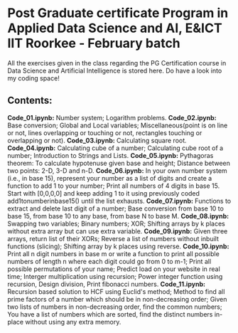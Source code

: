 # Post Graduate certificate Program in Applied Data Science and AI, E&ICT IIT Roorkee - February batch
All the exercises given in the class regarding the PG Certification course in Data Science and Artificial Intelligence is stored here. Do have a look into my coding space!
## Contents:
**Code_01.ipynb:** Number system; Logarithm problems.
**Code_02.ipynb:** Base conversion; Global and Local variables; Miscellaneous(point is on line or not, lines overlapping or touching or not, rectangles touching or overlapping or not).
**Code_03.ipynb:** Calculating square root.
**Code_04.ipynb:** Calculating cube of a number; Calculating cube root of a number; Introduction to Strings and Lists.
**Code_05.ipynb:** Pythagoras theorem: To calculate hypotenuse given base and height; Distance between two points: 2-D, 3-D and n-D.
**Code_06.ipynb:** In your own number system (i.e., in base 15), represent your number as a list of digits and create a function to add 1 to your number; Print all numbers of 4 digits in base 15. Start with [0,0,0,0] and keep adding 1 to it using previously coded add1tonumberinbase15() until the list exhausts.
**Code_07.ipynb:** Functions to extract and delete last digit of a number; Base conversion from base 10 to base 15, from base 10 to any base, from base N to base M.
**Code_08.ipynb:** Swapping two variables; Binary numbers; XOR; Shifting arrays by k places without extra array but can use extra variable.
**Code_09.ipynb:** Given three arrays, return list of their XORs; Reverse a list of numbers without inbuilt functions (slicing); Shifting array by k places using reverse.
**Code_10.ipynb:** Print all n digit numbers in base m or write a function to print all possible numbers of length n where each digit could go from 0 to m-1; Print all possible permutations of your name; Predict load on your website in real time; Interger multiplication using recursion; Power integer function using recursion, Design division, Print fibonacci numbers.
**Code_11.ipynb:** Recursion based solution to HCF using Euclid's method; Method to find all prime factors of a number which should be in non-decreasing order; Given two lists of numbers in non-decreasing order, find the common numbers; You have a list of numbers which are sorted, find the distinct numbers in-place without using any extra memory.

 
